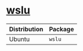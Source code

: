 # [wslu](https://github.com/wslutilities/wslu)

| Distribution | Package |
| ------------ | ------- |
| Ubuntu       | `wslu`  |
